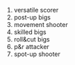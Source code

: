 1. versatile scorer
2. post-up bigs
3. movement shooter
4. skilled bigs
5. roll&cut bigs
6. p&r attacker
7. spot-up shooter
